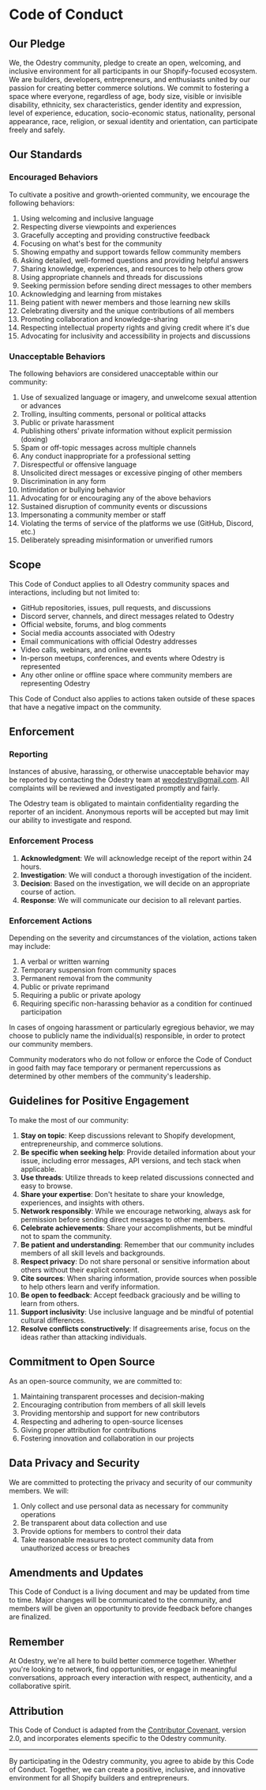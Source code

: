 # Code of Conduct

## Our Pledge

We, the Odestry community, pledge to create an open, welcoming, and inclusive environment for all participants in our Shopify-focused ecosystem. We are builders, developers, entrepreneurs, and enthusiasts united by our passion for creating better commerce solutions. We commit to fostering a space where everyone, regardless of age, body size, visible or invisible disability, ethnicity, sex characteristics, gender identity and expression, level of experience, education, socio-economic status, nationality, personal appearance, race, religion, or sexual identity and orientation, can participate freely and safely.

## Our Standards

### Encouraged Behaviors

To cultivate a positive and growth-oriented community, we encourage the following behaviors:

1. Using welcoming and inclusive language
2. Respecting diverse viewpoints and experiences
3. Gracefully accepting and providing constructive feedback
4. Focusing on what's best for the community
5. Showing empathy and support towards fellow community members
6. Asking detailed, well-formed questions and providing helpful answers
7. Sharing knowledge, experiences, and resources to help others grow
8. Using appropriate channels and threads for discussions
9. Seeking permission before sending direct messages to other members
10. Acknowledging and learning from mistakes
11. Being patient with newer members and those learning new skills
12. Celebrating diversity and the unique contributions of all members
13. Promoting collaboration and knowledge-sharing
14. Respecting intellectual property rights and giving credit where it's due
15. Advocating for inclusivity and accessibility in projects and discussions

### Unacceptable Behaviors

The following behaviors are considered unacceptable within our community:

1. Use of sexualized language or imagery, and unwelcome sexual attention or advances
2. Trolling, insulting comments, personal or political attacks
3. Public or private harassment
4. Publishing others' private information without explicit permission (doxing)
5. Spam or off-topic messages across multiple channels
6. Any conduct inappropriate for a professional setting
7. Disrespectful or offensive language
8. Unsolicited direct messages or excessive pinging of other members
9. Discrimination in any form
10. Intimidation or bullying behavior
11. Advocating for or encouraging any of the above behaviors
12. Sustained disruption of community events or discussions
13. Impersonating a community member or staff
14. Violating the terms of service of the platforms we use (GitHub, Discord, etc.)
15. Deliberately spreading misinformation or unverified rumors

## Scope

This Code of Conduct applies to all Odestry community spaces and interactions, including but not limited to:

- GitHub repositories, issues, pull requests, and discussions
- Discord server, channels, and direct messages related to Odestry
- Official website, forums, and blog comments
- Social media accounts associated with Odestry
- Email communications with official Odestry addresses
- Video calls, webinars, and online events
- In-person meetups, conferences, and events where Odestry is represented
- Any other online or offline space where community members are representing Odestry

This Code of Conduct also applies to actions taken outside of these spaces that have a negative impact on the community.

## Enforcement

### Reporting

Instances of abusive, harassing, or otherwise unacceptable behavior may be reported by contacting the Odestry team at weodestry@gmail.com. All complaints will be reviewed and investigated promptly and fairly.

The Odestry team is obligated to maintain confidentiality regarding the reporter of an incident. Anonymous reports will be accepted but may limit our ability to investigate and respond.

### Enforcement Process

1. **Acknowledgment**: We will acknowledge receipt of the report within 24 hours.
2. **Investigation**: We will conduct a thorough investigation of the incident.
3. **Decision**: Based on the investigation, we will decide on an appropriate course of action.
4. **Response**: We will communicate our decision to all relevant parties.

### Enforcement Actions

Depending on the severity and circumstances of the violation, actions taken may include:

1. A verbal or written warning
2. Temporary suspension from community spaces
3. Permanent removal from the community
4. Public or private reprimand
5. Requiring a public or private apology
6. Requiring specific non-harassing behavior as a condition for continued participation

In cases of ongoing harassment or particularly egregious behavior, we may choose to publicly name the individual(s) responsible, in order to protect our community members.

Community moderators who do not follow or enforce the Code of Conduct in good faith may face temporary or permanent repercussions as determined by other members of the community's leadership.

## Guidelines for Positive Engagement

To make the most of our community:

1. **Stay on topic**: Keep discussions relevant to Shopify development, entrepreneurship, and commerce solutions.
2. **Be specific when seeking help**: Provide detailed information about your issue, including error messages, API versions, and tech stack when applicable.
3. **Use threads**: Utilize threads to keep related discussions connected and easy to browse.
4. **Share your expertise**: Don't hesitate to share your knowledge, experiences, and insights with others.
5. **Network responsibly**: While we encourage networking, always ask for permission before sending direct messages to other members.
6. **Celebrate achievements**: Share your accomplishments, but be mindful not to spam the community.
7. **Be patient and understanding**: Remember that our community includes members of all skill levels and backgrounds.
8. **Respect privacy**: Do not share personal or sensitive information about others without their explicit consent.
9. **Cite sources**: When sharing information, provide sources when possible to help others learn and verify information.
10. **Be open to feedback**: Accept feedback graciously and be willing to learn from others.
11. **Support inclusivity**: Use inclusive language and be mindful of potential cultural differences.
12. **Resolve conflicts constructively**: If disagreements arise, focus on the ideas rather than attacking individuals.

## Commitment to Open Source

As an open-source community, we are committed to:

1. Maintaining transparent processes and decision-making
2. Encouraging contribution from members of all skill levels
3. Providing mentorship and support for new contributors
4. Respecting and adhering to open-source licenses
5. Giving proper attribution for contributions
6. Fostering innovation and collaboration in our projects

## Data Privacy and Security

We are committed to protecting the privacy and security of our community members. We will:

1. Only collect and use personal data as necessary for community operations
2. Be transparent about data collection and use
3. Provide options for members to control their data
4. Take reasonable measures to protect community data from unauthorized access or breaches

## Amendments and Updates

This Code of Conduct is a living document and may be updated from time to time. Major changes will be communicated to the community, and members will be given an opportunity to provide feedback before changes are finalized.

## Remember

At Odestry, we're all here to build better commerce together. Whether you're looking to network, find opportunities, or engage in meaningful conversations, approach every interaction with respect, authenticity, and a collaborative spirit.

## Attribution

This Code of Conduct is adapted from the [Contributor Covenant](https://www.contributor-covenant.org/), version 2.0, and incorporates elements specific to the Odestry community.

---

By participating in the Odestry community, you agree to abide by this Code of Conduct. Together, we can create a positive, inclusive, and innovative environment for all Shopify builders and entrepreneurs.
